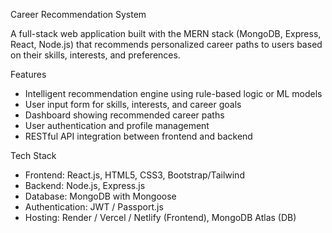 Career Recommendation System 

A full-stack web application built with the MERN stack (MongoDB, Express, React, Node.js) that recommends personalized career paths to users based on their skills, interests, and preferences.

Features 
- Intelligent recommendation engine using rule-based logic or ML models
- User input form for skills, interests, and career goals
-  Dashboard showing recommended career paths
-  User authentication and profile management
-  RESTful API integration between frontend and backend

Tech Stack

- Frontend: React.js, HTML5, CSS3, Bootstrap/Tailwind
- Backend: Node.js, Express.js
- Database: MongoDB with Mongoose
- Authentication: JWT / Passport.js
- Hosting: Render / Vercel / Netlify (Frontend), MongoDB Atlas (DB)

